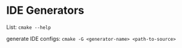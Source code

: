 # IDE Generators
List:
`cmake --help`

generate IDE configs:
`cmake -G <generator-name> <path-to-source>`
